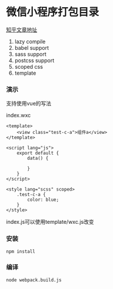 # 微信小程序打包目录

[知乎文章地址](https://zhuanlan.zhihu.com/p/32905413)

1. lazy compile 
2. babel support
3. sass support
4. postcss support
5. scoped css
6. template

### 演示

支持使用vue的写法

index.wxc

```vue
<template>
    <view class="test-c-a">组件a</view>
</template>

<script lang="js">
    export default {
        data() {

        }
    }
</script>

<style lang="scss" scoped>
    .test-c-a {
        color: blue;
    }
</style>
```

index.js可以使用template/wxc.js改变


### 安装 

```
npm install
```

### 编译

```
node webpack.build.js
```

